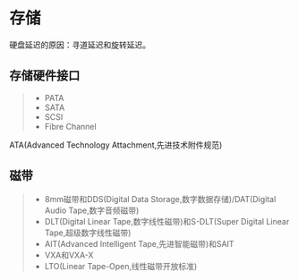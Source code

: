 # 存储
硬盘延迟的原因：寻道延迟和旋转延迟。  
## 存储硬件接口
>* PATA
>* SATA
>* SCSI
>* Fibre Channel  

ATA(Advanced Technology Attachment,先进技术附件规范)

## 磁带
>* 8mm磁带和DDS(Digital Data Storage,数字数据存储)/DAT(Digital Audio Tape,数字音频磁带)
>* DLT(Digital Linear Tape,数字线性磁带)和S-DLT(Super Digital Linear Tape,超级数字线性磁带)
>* AIT(Advanced Intelligent Tape,先进智能磁带)和SAIT
>* VXA和VXA-X
>* LTO(Linear Tape-Open,线性磁带开放标准)
